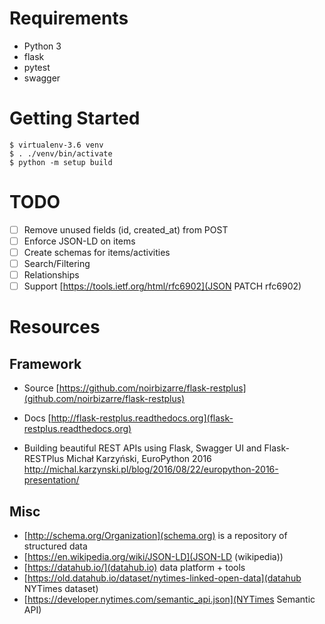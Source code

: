 Requirements
============

- Python 3
- flask
- pytest
- swagger

Getting Started
===============
```
$ virtualenv-3.6 venv
$ . ./venv/bin/activate
$ python -m setup build
```

TODO
====
- [ ] Remove unused fields (id, created_at) from POST
- [ ] Enforce JSON-LD on items
- [ ] Create schemas for items/activities
- [ ] Search/Filtering
- [ ] Relationships
- [ ] Support [https://tools.ietf.org/html/rfc6902](JSON PATCH rfc6902)

Resources
=========

Framework
---------

- Source
[https://github.com/noirbizarre/flask-restplus](github.com/noirbizarre/flask-restplus)

- Docs
  [http://flask-restplus.readthedocs.org](flask-restplus.readthedocs.org)

- Building beautiful REST APIs using Flask, Swagger UI and Flask-RESTPlus
  Michał Karzyński, EuroPython 2016
  http://michal.karzynski.pl/blog/2016/08/22/europython-2016-presentation/

Misc
----

- [http://schema.org/Organization](schema.org) is a repository of structured data
- [https://en.wikipedia.org/wiki/JSON-LD](JSON-LD (wikipedia))
- [https://datahub.io/](datahub.io) data platform + tools
- [https://old.datahub.io/dataset/nytimes-linked-open-data](datahub NYTimes dataset)
- [https://developer.nytimes.com/semantic_api.json](NYTimes Semantic API)
